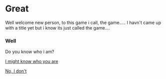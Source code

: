 <!-- Chapter 1: The Game -->
<!-- 
This game has been made by https://github.com/zeropointbruh, Come by and say hello sometime.
 -->

# Great
Well welcome new person, to this game i call, the game.....
I havn't came up with a title yet but i know its just called the game....

### Well
Do you know who i am?

[I might know who you are](B1.md)

[No, I don't](B2.md)

<!-- have you ever slept on your arm? it hurts, like i hate waking up to my arm being floopy for like 2 mins -->